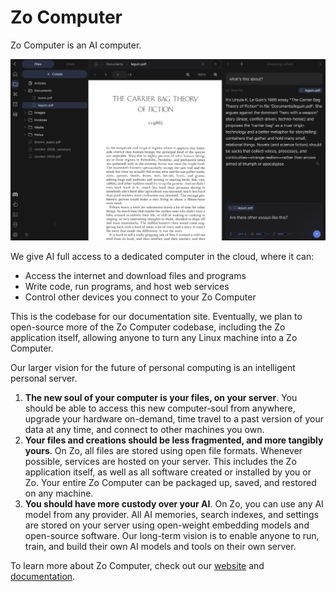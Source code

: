 # Zo Computer

Zo Computer is an AI computer.

![PDF](/screenshots/pdf-dark.png)

We give AI full access to a dedicated computer in the cloud, where it can:

- Access the internet and download files and programs
- Write code, run programs, and host web services
- Control other devices you connect to your Zo Computer

This is the codebase for our documentation site. Eventually, we plan to open-source more of the Zo Computer codebase, including the Zo application itself, allowing anyone to turn any Linux machine into a Zo Computer.

Our larger vision for the future of personal computing is an intelligent personal server.

1. **The new soul of your computer is your files, on your server**. You should be able to access this new computer-soul from anywhere, upgrade your hardware on-demand, time travel to a past version of your data at any time, and connect to other machines you own.
2. **Your files and creations should be less fragmented, and more tangibly yours**. On Zo, all files are stored using open file formats. Whenever possible, services are hosted on your server. This includes the Zo application itself, as well as all software created or installed by you or Zo. Your entire Zo Computer can be packaged up, saved, and restored on any machine.
3. **You should have more custody over your AI**. On Zo, you can use any AI model from any provider. All AI memories, search indexes, and settings are stored on your server using open-weight embedding models and open-source software. Our long-term vision is to enable anyone to run, train, and build their own AI models and tools on their own server.

To learn more about Zo Computer, check out our [website](https://www.zo.computer) and [documentation](https://docs.zocomputer.com).
